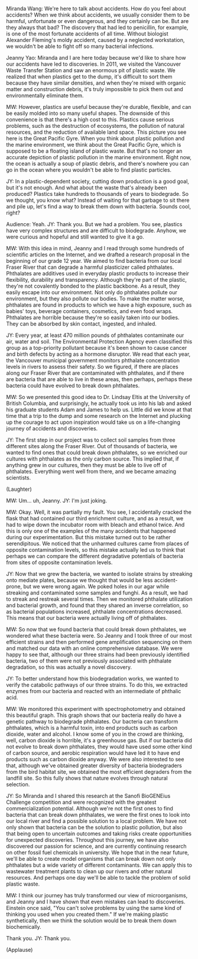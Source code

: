 

Miranda Wang: We&#39;re here
to talk about accidents.
How do you feel about accidents?
When we think about accidents,
we usually consider them to be harmful,
unfortunate or even dangerous,
and they certainly can be.
But are they always that bad?
The discovery that had led
to penicillin, for example,
is one of the most fortunate
accidents of all time.
Without biologist Alexander
Fleming&#39;s moldy accident,
caused by a neglected workstation,
we wouldn&#39;t be able to fight
off so many bacterial infections.

Jeanny Yao: Miranda and I are here today
because we&#39;d like to share
how our accidents
have led to discoveries.
In 2011, we visited the Vancouver
Waste Transfer Station
and saw an enormous pit of plastic waste.
We realized that when
plastics get to the dump,
it&#39;s difficult to sort them
because they have similar densities,
and when they&#39;re mixed with organic matter
and construction debris,
it&#39;s truly impossible
to pick them out and environmentally
eliminate them.

MW: However, plastics are useful
because they&#39;re durable, flexible,
and can be easily molded
into so many useful shapes.
The downside of this convenience
is that there&#39;s a high cost to this.
Plastics cause serious problems, such as
the destruction of ecosystems,
the pollution of natural resources,
and the reduction of available land space.
This picture you see here
is the Great Pacific Gyre.
When you think about plastic pollution
and the marine environment,
we think about the Great Pacific Gyre,
which is supposed to be a floating
island of plastic waste.
But that&#39;s no longer an accurate depiction
of plastic pollution
in the marine environment.
Right now, the ocean is actually
a soup of plastic debris,
and there&#39;s nowhere you
can go in the ocean
where you wouldn&#39;t be able
to find plastic particles.

JY: In a plastic-dependent society,
cutting down production is a good
goal, but it&#39;s not enough.
And what about the waste
that&#39;s already been produced?
Plastics take hundreds to thousands
of years to biodegrade.
So we thought, you know what?
Instead of waiting for that garbage
to sit there and pile up,
let&#39;s find a way to break them down
with bacteria.
Sounds cool, right?

Audience: Yeah. JY: Thank you.
But we had a problem.
You see, plastics have
very complex structures
and are difficult to biodegrade.
Anyhow, we were curious and hopeful
and still wanted to give it a go.

MW: With this idea in mind,
Jeanny and I read through
some hundreds of scientific
articles on the Internet,
and we drafted a research proposal
in the beginning of our grade 12 year.
We aimed to find bacteria
from our local Fraser River
that can degrade a harmful
plasticizer called phthalates.
Phthalates are additives used
in everyday plastic products
to increase their flexibility,
durability and transparency.
Although they&#39;re part of the plastic,
they&#39;re not covalently bonded
to the plastic backbone.
As a result, they easily
escape into our environment.
Not only do phthalates
pollute our environment,
but they also pollute our bodies.
To make the matter worse,
phthalates are found in products
to which we have a high
exposure, such as babies&#39; toys,
beverage containers, cosmetics,
and even food wraps.
Phthalates are horrible because
they&#39;re so easily taken into our bodies.
They can be absorbed by skin
contact, ingested, and inhaled.

JY: Every year, at least 470
million pounds of phthalates
contaminate our air, water and soil.
The Environmental Protection Agency
even classified this group
as a top-priority pollutant
because it&#39;s been shown to cause
cancer and birth defects
by acting as a hormone disruptor.
We read that each year,
the Vancouver municipal government
monitors phthalate
concentration levels in rivers
to assess their safety.
So we figured, if there
are places along our Fraser River
that are contaminated with phthalates,
and if there are bacteria
that are able to live in these areas,
then perhaps, perhaps these
bacteria could have evolved
to break down phthalates.

MW: So we presented this good idea
to Dr. Lindsay Eltis at the University
of British Columbia,
and surprisingly, he actually
took us into his lab
and asked his graduate students
Adam and James to help us.
Little did we know at that time
that a trip to the dump
and some research on the Internet
and plucking up the courage
to act upon inspiration
would take us on a life-changing journey
of accidents and discoveries.

JY: The first step in our project
was to collect soil samples
from three different sites
along the Fraser River.
Out of thousands of bacteria,
we wanted to find ones
that could break down phthalates,
so we enriched our cultures
with phthalates
as the only carbon source.
This implied that, if anything
grew in our cultures,
then they must be able
to live off of phthalates.
Everything went well from there,
and we became amazing scientists.

(Laughter)


MW: Um... uh, Jeanny. JY: I&#39;m just joking.

MW: Okay. Well, it was partially my fault.
You see, I accidentally cracked the flask
that had contained our third
enrichment culture,
and as a result, we had to wipe
down the incubator room
with bleach and ethanol twice.
And this is only one of the examples
of the many accidents
that happened during our experimentation.
But this mistake turned
out to be rather serendipitous.
We noticed that the unharmed cultures
came from places
of opposite contamination levels,
so this mistake actually
led us to think that
perhaps we can compare
the different degradative
potentials of bacteria
from sites
of opposite contamination levels.

JY: Now that we grew the bacteria,
we wanted to isolate strains
by streaking onto mediate plates,
because we thought that would be
less accident-prone,
but we were wrong again.
We poked holes in our agar while streaking
and contaminated some samples and funghi.
As a result, we had to streak
and restreak several times.
Then we monitored phthalate utilization
and bacterial growth,
and found that they shared
an inverse correlation,
so as bacterial populations increased,
phthalate concentrations decreased.
This means that our bacteria were
actually living off of phthalates.

MW: So now that we found bacteria
that could break down phthalates,
we wondered what these bacteria were.
So Jeanny and I took
three of our most efficient strains
and then performed gene
amplification sequencing on them
and matched our data with an online
comprehensive database.
We were happy to see that,
although our three strains had
been previously identified bacteria,
two of them were not previously associated
with phthalate degradation, so this
was actually a novel discovery.

JY: To better understand
how this biodegradation works,
we wanted to verify the catabolic
pathways of our three strains.
To do this, we extracted
enzymes from our bacteria
and reacted with an intermediate
of phthalic acid.

MW: We monitored this experiment
with spectrophotometry
and obtained this beautiful graph.
This graph shows
that our bacteria really do have
a genetic pathway
to biodegrade phthalates.
Our bacteria can transform phthalates,
which is a harmful toxin,
into end products such
as carbon dioxide, water
and alcohol.
I know some of you
in the crowd are thinking,
well, carbon dioxide is horrible,
it&#39;s a greenhouse gas.
But if our bacteria did not
evolve to break down phthalates,
they would have used some other
kind of carbon source,
and aerobic respiration would have led it
to have end products such
as carbon dioxide anyway.
We were also interested to see that,
although we&#39;ve obtained greater diversity
of bacteria biodegraders
from the bird habitat site,
we obtained the most efficient
degraders from the landfill site.
So this fully shows that nature evolves
through natural selection.

JY: So Miranda and I shared this research
at the Sanofi BioGENEius Challenge
competition and were recognized
with the greatest
commercialization potential.
Although we&#39;re not the first
ones to find bacteria
that can break down phthalates,
we were the first ones
to look into our local river
and find a possible solution
to a local problem.
We have not only shown that bacteria
can be the solution to plastic
pollution, but also that
being open to uncertain
outcomes and taking risks
create opportunities
for unexpected discoveries.
Throughout this journey, we have also
discovered our passion for science,
and are currently continuing research
on other fossil fuel
chemicals in university.
We hope that in the near future,
we&#39;ll be able to create model organisms
that can break down not only phthalates
but a wide variety
of different contaminants.
We can apply this to wastewater
treatment plants
to clean up our rivers
and other natural resources.
And perhaps one day
we&#39;ll be able to tackle
the problem of solid plastic waste.

MW: I think our journey
has truly transformed
our view of microorganisms,
and Jeanny and I have shown that
even mistakes can lead to discoveries.
Einstein once said,
&quot;You can&#39;t solve problems
by using the same kind
of thinking you used
when you created them.&quot;
If we&#39;re making plastic
synthetically, then we think
the solution would be to break
them down biochemically.

Thank you. JY: Thank you.

(Applause)

